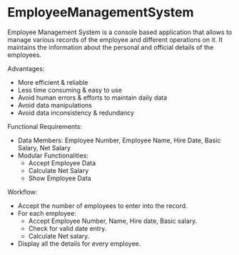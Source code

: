# EmployeeManagementSystem
Employee Management System is a console based application that allows to manage various records of the employee and different operations on it. It maintains the information about the personal and official details of the employees.


Advantages:
- More efficient & reliable
- Less time consuming & easy to use
- Avoid human errors & efforts to maintain daily data
- Avoid data manipulations
- Avoid data inconsistency & redundancy


Functional Requirements:
- Data Members: Employee Number, Employee Name, Hire Date, Basic Salary, Net Salary
- Modular Functionalities:
  - Accept Employee Data
  - Calculate Net Salary
  - Show Employee Data


Workflow:
- Accept the number of employees to enter into the record.
- For each employee:
  - Accept Employee Number, Name, Hire date, Basic salary.
  - Check for valid date entry.
  - Calculate Net salary.  
- Display all the details for every employee.
